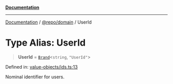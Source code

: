 [**Documentation**](../../../README.md)

***

[Documentation](../../../README.md) / [@repo/domain](../README.md) / UserId

# Type Alias: UserId

> **UserId** = [`Brand`](Brand.md)\<`string`, `"UserId"`\>

Defined in: [value-objects/ids.ts:13](https://github.com/o3osatoshi/experiment/blob/04dfa58df6e48824a200a24d77afef7ce464e1ae/packages/domain/src/value-objects/ids.ts#L13)

Nominal identifier for users.
